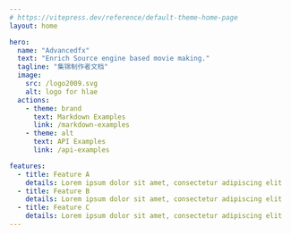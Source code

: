 ```yaml
---
# https://vitepress.dev/reference/default-theme-home-page
layout: home

hero:
  name: "Advancedfx"
  text: "Enrich Source engine based movie making."
  tagline: "集锦制作者文档"
  image:
    src: /logo2009.svg
    alt: logo for hlae
  actions:
    - theme: brand
      text: Markdown Examples
      link: /markdown-examples
    - theme: alt
      text: API Examples
      link: /api-examples

features:
  - title: Feature A
    details: Lorem ipsum dolor sit amet, consectetur adipiscing elit
  - title: Feature B
    details: Lorem ipsum dolor sit amet, consectetur adipiscing elit
  - title: Feature C
    details: Lorem ipsum dolor sit amet, consectetur adipiscing elit
---
```


<!-- HTML Part -->
<!-- <script setup>
  import Test from "/components/Test.vue"
</script>

<Test></Test> -->